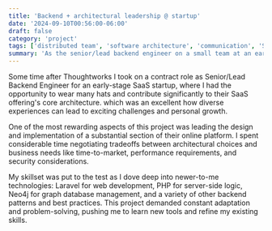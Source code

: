 ```yaml
---
title: 'Backend + architectural leadership @ startup'
date: '2024-09-10T00:56:00-06:00'
draft: false
category: 'project'
tags: ['distributed team', 'software architecture', 'communication', 'SaaS product development', 'php', 'laravel', 'postgresql', 'neo4j', 'jira', 'confluence', 'docker']
summary: 'As the senior/lead backend engineer on a small team at an early-stage SaaS startup, I built advanced professional experience in a broad scope. I especially contributed in terms of software architecture/design for upcoming features and development.'
---
```


Some time after Thoughtworks I took on a contract role as Senior/Lead Backend Engineer for an early-stage SaaS startup, where I had the opportunity to wear many hats and contribute significantly to their SaaS offering's core architecture.  which was an excellent how diverse experiences can lead to exciting challenges and personal growth.

One of the most rewarding aspects of this project was leading the design and implementation of a substantial section of their online platform. I spent considerable time negotiating tradeoffs between architectural choices and business needs like time-to-market, performance requirements, and security considerations.

My skillset was put to the test as I dove deep into newer-to-me technologies: Laravel for web development, PHP for server-side logic, Neo4j for graph database management, and a variety of other backend patterns and best practices. This project demanded constant adaptation and problem-solving, pushing me to learn new tools and refine my existing skills.
